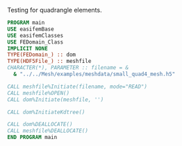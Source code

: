 <!-- markdownlint-disable MD041 -->

Testing for quadrangle elements.

```fortran
PROGRAM main
USE easifemBase
USE easifemClasses
USE FEDomain_Class
IMPLICIT NONE
TYPE(FEDomain_) :: dom
TYPE(HDF5File_) :: meshfile
CHARACTER(*), PARAMETER :: filename = &
  & "../../Mesh/examples/meshdata/small_quad4_mesh.h5"

CALL meshfile%Initiate(filename, mode="READ")
CALL meshfile%OPEN()
CALL dom%Initiate(meshfile, '')

CALL dom%InitiateKdtree()

CALL dom%DEALLOCATE()
CALL meshfile%DEALLOCATE()
END PROGRAM main
```

